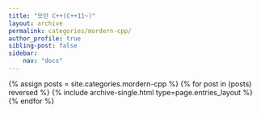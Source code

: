 ```yaml
---
title: "모던 C++(C++11~)"
layout: archive
permalink: categories/mordern-cpp/
author_profile: true
sibling-post: false
sidebar: 
    nav: "docs"
---
```


{% assign posts = site.categories.mordern-cpp %}
{% for post in (posts) reversed %} {% include archive-single.html type=page.entries_layout %} {% endfor %}